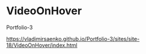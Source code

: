 # VideoOnHover
 
Portfolio-3

https://vladimirsaenko.github.io/Portfolio-3/sites/site-18/VideoOnHover/index.html
